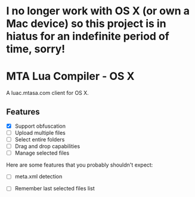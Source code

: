  I no longer work with OS X (or own a Mac device) so this project is in hiatus for an indefinite period of time, sorry!
 =====
 
 MTA Lua Compiler - OS X
========================

A luac.mtasa.com client for OS X.

Features
--------
- [x] Support obfuscation
- [ ] Upload multiple files
- [ ] Select entire folders
- [ ] Drag and drop capabilities
- [ ] Manage selected files

Here are some features that you probably shouldn't expect:
- [ ] meta.xml detection
- [ ] Remember last selected files list

